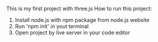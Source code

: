 This is my first project with three.js
How to run this project:
1. Install node.js with npm package from node.js website
2. Run 'npm init' in yout terminal
3. Open project by live server in your code editor
